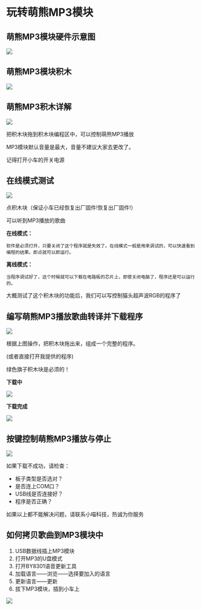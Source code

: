 # 玩转萌熊MP3模块

## 萌熊MP3模块硬件示意图

![](./images/c15_01.jpg)

## 萌熊MP3模块积木

![](./images/c15_02.png)

## 萌熊MP3积木详解

![](./images/c15_03.png)

把积木块拖到积木块编程区中，可以控制萌熊MP3播放

MP3模块默认音量是最大，音量不建议大家去更改了。

记得打开小车的开关电源

## 在线模式测试

![](./images/c15_04.png)

点积木块（保证小车已经恢复出厂固件!恢复出厂固件!）

可以听到MP3播放的歌曲

**在线模式：**

    软件是必须打开，只要关闭了这个程序就是失效了。在线模式一般是用来调试的，可以快速看到编程的结果。即点就可以即运行。

**离线模式：**

    当程序调试好了，这个时候就可以下载在电路板的芯片上，即使关闭电脑了，程序还是可以运行的。

大概测试了这个积木块的功能后，我们可以写控制猫头超声波RGB的程序了

## 编写萌熊MP3播放歌曲转译并下载程序

![](./images/c15_05.png)

根据上图操作，把积木块拖出来，组成一个完整的程序。

(或者直接打开我提供的程序)

绿色旗子积木块是必须的！

**下载中**

![](./images/c4_06.png)

**下载完成**

![](./images/c4_07.png)

## 按键控制萌熊MP3播放与停止

![](./images/c15_06.jpg)

如果下载不成功，请检查：

- 板子类型是否选对？
- 是否连上COM口？
- USB线是否连接好？
- 程序是否正确？

如果以上都不能解决问题，请联系小喵科技，热诚为你服务

## 如何拷贝歌曲到MP3模块中

1. USB数据线插上MP3模块
2. 打开MP3的U盘模式
3. 打开BY8301语音更新工具
4. 加载语言——浏览——选择要加入的语言
5. 更新语言——更新
6. 拔下MP3模块，插到小车上

![](./images/c15_06.png)










